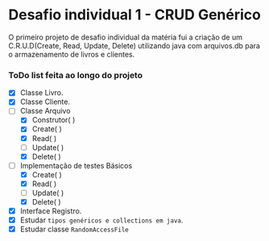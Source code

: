 # Desafio individual 1 - CRUD Genérico
O primeiro projeto de desafio individual da matéria fui a criação de um C.R.U.D(Create, Read, Update, Delete) utilizando java com arquivos.db para o armazenamento de livros e clientes.



### ToDo list feita ao longo do projeto
- [x]  Classe Livro.
- [x]  Classe Cliente.
- [ ]  Classe Arquivo
    - [x]  Construtor( )
    - [x]  Create( )
    - [x]  Read( )
    - [ ]  Update( )
    - [x]  Delete( )
- [ ]  Implementação de testes Básicos
    - [x]  Create( )
    - [x]  Read( )
    - [ ]  Update( )
    - [x]  Delete( )
- [x]  Interface Registro.
- [x]  Estudar `tipos genéricos e collections em java`.
- [x]  Estudar classe `RandomAccessFile`

